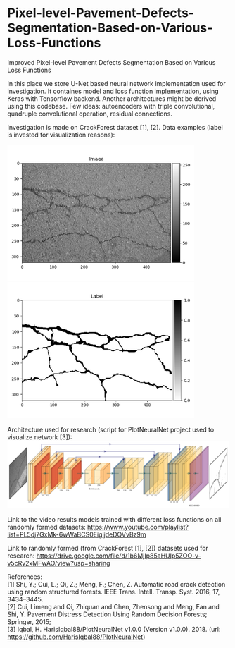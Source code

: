 # Pixel-level-Pavement-Defects-Segmentation-Based-on-Various-Loss-Functions
Improved Pixel-level Pavement Defects Segmentation Based on Various Loss Functions
  
In this place we store U-Net based neural network implementation used for investigation. It containes model and loss function implementation, using Keras with Tensorflow backend. Another architectures might be derived using this codebase. Few ideas: autoencoders with triple convolutional, quadruple convolutional operation, residual connections.

Investigation is made on CrackForest dataset [1], [2]. Data examples (label is invested for visualization reasons):  

<img src="https://github.com/rytisss/Pixel-level-Pavement-Defects-Segmentation-Based-on-Various-Loss-Functions/blob/master/res/035_image.png" width="425"/> <img src="https://github.com/rytisss/Pixel-level-Pavement-Defects-Segmentation-Based-on-Various-Loss-Functions/blob/master/res/035_label.png" width="425"/> 

Architecture used for research (script for PlotNeuralNet project used to visualize network [3]):  
![alt text](https://github.com/rytisss/Pixel-level-Pavement-Defects-Segmentation-Based-on-Various-Loss-Functions/blob/master/res/4LayerUnet.png)
  
Link to the video results models trained with different loss functions on all randomly formed datasets: https://www.youtube.com/playlist?list=PL5dj7GxMk-6wWaBCS0EigijdeDQVvBz9m
  
Link to randomly formed (from CrackForest [1], [2]) datasets used for research: https://drive.google.com/file/d/1b6MjIp85aHUIp5ZOO-v-v5cRv2xMFwAO/view?usp=sharing
  
References:  
[1] Shi, Y.; Cui, L.; Qi, Z.; Meng, F.; Chen, Z. Automatic road crack detection using random structured forests. IEEE Trans. Intell. Transp. Syst. 2016, 17, 3434–3445.  
[2] Cui, Limeng and Qi, Zhiquan and Chen, Zhensong and Meng, Fan and Shi, Y. Pavement Distress Detection Using Random Decision Forests; Springer, 2015;  
[3] Iqbal, H. HarisIqbal88/PlotNeuralNet v1.0.0 (Version v1.0.0). 2018. (url: https://github.com/HarisIqbal88/PlotNeuralNet)


